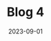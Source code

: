 ---
title: "Blog 4"
date: 2023-09-01
description: "This is a short description of Blog 4"
image: "/images/blog-cover.png"
featured: true
---
